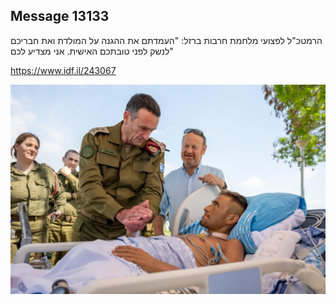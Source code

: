 ## Message 13133

הרמטכ"ל לפצועי מלחמת חרבות ברזל:
"העמדתם את ההגנה על המולדת ואת חבריכם לנשק לפני טובתכם האישית. אני מצדיע לכם"

https://www.idf.il/243067

![Photo](13133/13133_photo.jpg)
